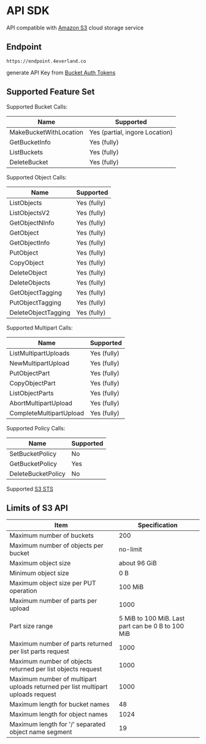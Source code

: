 # API SDK

API compatible with [Amazon S3](https://docs.aws.amazon.com/AmazonS3/latest/API/Welcome.html) cloud storage service

## Endpoint

```
https://endpoint.4everland.co
```

generate API Key from [Bucket Auth Tokens](https://dashboard.4everland.org/#/settings?tab=auth_tokens&sub=bucket_auth_tokens)

## Supported Feature Set

Supported Bucket Calls:

| Name                   | Supported                      |
| ---------------------- | ------------------------------ |
| MakeBucketWithLocation | Yes (partial, ingore Location) |
| GetBucketInfo          | Yes (fully)                    |
| ListBuckets            | Yes (fully)                    |
| DeleteBucket           | Yes (fully)                    |

Supported Object Calls:

| Name                | Supported   |
| ------------------- | ----------- |
| ListObjects         | Yes (fully) |
| ListObjectsV2       | Yes (fully) |
| GetObjectNInfo      | Yes (fully) |
| GetObject           | Yes (fully) |
| GetObjectInfo       | Yes (fully) |
| PutObject           | Yes (fully) |
| CopyObject          | Yes (fully) |
| DeleteObject        | Yes (fully) |
| DeleteObjects       | Yes (fully) |
| GetObjectTagging    | Yes (fully) |
| PutObjectTagging    | Yes (fully) |
| DeleteObjectTagging | Yes (fully) |

Supported Multipart Calls:

| Name                    | Supported   |
| ----------------------- | ----------- |
| ListMultipartUploads    | Yes (fully) |
| NewMultipartUpload      | Yes (fully) |
| PutObjectPart           | Yes (fully) |
| CopyObjectPart          | Yes (fully) |
| ListObjectParts         | Yes (fully) |
| AbortMultipartUpload    | Yes (fully) |
| CompleteMultipartUpload | Yes (fully) |

Supported Policy Calls:

| Name               | Supported |
| ------------------ | --------- |
| SetBucketPolicy    | No        |
| GetBucketPolicy    | Yes       |
| DeleteBucketPolicy | No        |

Supported [S3 STS](https://docs.aws.amazon.com/STS/latest/APIReference/welcome.html)

## Limits of S3 API

| Item                                                                            | Specification                                 |
| ------------------------------------------------------------------------------- | --------------------------------------------- |
| Maximum number of buckets                                                       | 200                                           |
| Maximum number of objects per bucket                                            | no-limit                                      |
| Maximum object size                                                             | about 96 GiB                                  |
| Minimum object size                                                             | 0 B                                           |
| Maximum object size per PUT operation                                           | 100 MiB                                         |
| Maximum number of parts per upload                                              | 1000                                          |
| Part size range                                                                 | 5 MiB to 100 MiB. Last part can be 0 B to 100 MiB |
| Maximum number of parts returned per list parts request                         | 1000                                          |
| Maximum number of objects returned per list objects request                     | 1000                                          |
| Maximum number of multipart uploads returned per list multipart uploads request | 1000                                          |
| Maximum length for bucket names                                                 | 48                                            |
| Maximum length for object names                                                 | 1024                                          |
| Maximum length for '/' separated object name segment                            | 19                                            |
